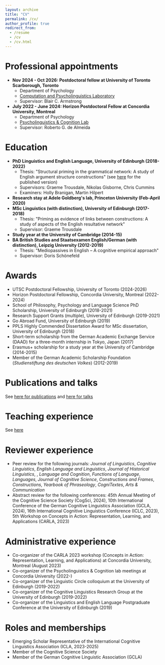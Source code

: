 ```yaml
---
layout: archive
title: "CV"
permalink: /cv/
author_profile: true
redirect_from:
  - /resume
  - /cv
  - /cv.html
---
```


Professional appointments
======
* <b>Nov 2024 - Oct 2026: Postdoctoral fellow at University of Toronto Scarborough, Toronto</b>
	* Department of Psychology
	* <a href="https://www.utsc.utoronto.ca/labs/caplab/">Computation and Psycholinguistics Laboratory</a>
	* Supervisor: Blair C. Armstrong
* <b>July 2022 - June 2024: Horizon Postdoctoral Fellow at Concordia University, Montreal</b>
	* Department of Psychology
	* <a href="https://psycholinguistics.weebly.com/">Psycholinguistics & Cognition Lab</a>
	* Supervisor: Roberto G. de Almeida

Education
======
* <b>PhD Linguistics and English Language, University of Edinburgh (2018-2022)</b>
   * Thesis: "Structural priming in the grammatical network: A study of English argument structure constructions" (see <a href="https://doi.org/10.1075/cal.35">here</a> for the published version)
   * Supervisors: Graeme Trousdale, Nikolas Gisborne, Chris Cummins
   * Examiners: Holly Branigan, Martin Hilpert
* <b>Research stay at Adele Goldberg's lab, Princeton University (Feb-April 2020)</b>
* <b>MSc Linguistics (with distinction), University of Edinburgh (2017-2018)</b>
   * Thesis: "Priming as evidence of links between constructions: A study of aspects of the English resultative network"
   * Supervisor: Graeme Trousdale
* <b>Study year at the University of Cambridge (2014-15)</b>
* <b>BA British Studies and Staatsexamen English/German (with distinction), Leipzig University (2012-2019)</b>
   * Thesis: "Mediopassives in English – A cognitive empirical approach"
   * Supervisor: Doris Schönefeld

Awards
======
* UTSC Postdoctoral Fellowship, University of Toronto (2024-2026)
* Horizon Postdoctoral Fellowship, Concordia University, Montreal (2022-2024)
* School of Philosophy, Psychology and Language Science PhD Scholarship, University of Edinburgh (2018-2021)
* Research Support Grants (multiple), University of Edinburgh (2019-2021)
* Go Abroad Fund, University of Edinburgh (2019)
* PPLS Highly Commended Dissertation Award for MSc dissertation, University of Edinburgh (2018)
* Short-term scholarship from the German Academic Exchange Service (DAAD) for a three-month internship in Tokyo, Japan (2017)
* Erasmus+ scholarship for a study year at the University of Cambridge (2014-2015)
* Member of the German Academic Scholarship Foundation (<i>Studienstiftung des deutschen Volkes</i>) (2012-2019)

Publications and talks
======
See <a href="https://tungerer.github.io/publications/">here for publications</a> and <a href="https://tungerer.github.io/talks/">here for talks</a>
  
Teaching experience
======
See <a href="https://tungerer.github.io/teaching/">here</a>
  
Reviewer experience
======
* Peer review for the following journals: <i>Journal of Linguistics</i>, <i>Cognitive Linguistics</i>, <i>English Language and Linguistics</i>, <i>Journal of Historical Linguistics</i>, <Corpus Linguistics and Linguistic Theory>, <i>Language and Cognition</i>, <i>Functions of Language</i>, <i>Languages</i>, <i>Journal of Cognitive Science</i>, <i>Constructions and Frames</i>, <i>Constructions</i>, <i>Yearbook of Phraseology</i>, <i>CogniTextes</i>, <i>Arts & Communication</i>
* Abstract review for the following conferences: 45th Annual Meeting of the Cognitive Science Society (CogSci, 2024), 10th International Conference of the German Cognitive Linguistics Association (GCLA, 2024), 16th International Cognitive Linguistics Conference (ICLC, 2023), 5th Workshop on Concepts in Action: Representation, Learning, and Applications (CARLA, 2023)

Administrative experience
======
* Co-organizer of the CARLA 2023 workshop (Concepts in Action: Representation, Learning, and Applications) at Concordia University, Montreal (August 2023)
* Co-organizer of the Psycholinguistics & Cognition lab meetings at Concordia University (2022-)
* Co-organizer of the Linguistic Circle colloquium at the University of Edinburgh (2019-2022) 
* Co-organizer of the Cognitive Linguistics Research Group at the University of Edinburgh (2019-2022)
* Co-organizer of the Linguistics and English Language Postgraduate Conference at the University of Edinburgh (2019)

Roles and memberships
======
* Emerging Scholar Representative of the International Cognitive Linguistics Association (ICLA, 2023-2025)
* Member of the Cognitive Science Society
* Member of the German Cognitive Linguistic Association (GCLA)

